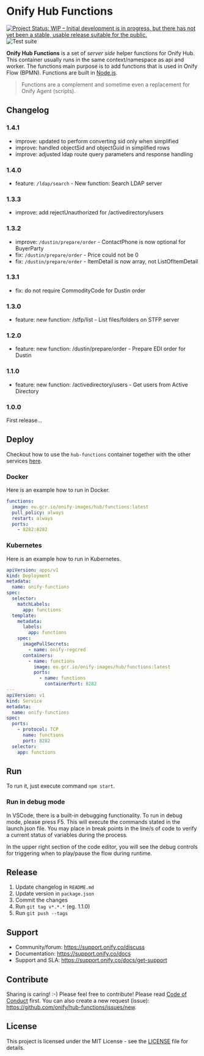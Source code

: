 # Onify Hub Functions

[![Project Status: WIP – Initial development is in progress, but there has not yet been a stable, usable release suitable for the public.](https://www.repostatus.org/badges/latest/wip.svg)](https://www.repostatus.org/#wip)
![Test suite](https://github.com/onify/hub-functions/workflows/Build%20latest/badge.svg)

**Onify Hub Functions** is a set of _server side_ helper functions for Onify Hub. This container usually runs in the same context/namespace as api and worker. The functions main purpose is to add functions that is used in Onify Flow (BPMN). Functions are built in [Node.js](https://nodejs.org/).

> Functions are a complement and sometime even a replacement for Onify Agent (scripts).

## Changelog

### 1.4.1

* improve: updated to perform converting sid only when simplified
* improve: handled objectSid and objectGuid in simplified rows
* improve: adjusted ldap route query parameters and response handling

### 1.4.0

* feature: `/ldap/search` - New function: Search LDAP server

### 1.3.3

* improve: add rejectUnauthorized for /activedirectory/users

### 1.3.2

* improve: `/dustin/prepare/order` - ContactPhone is now optional for BuyerParty
* fix: `/dustin/prepare/order` - Price could not be 0
* fix: `/dustin/prepare/order` - ItemDetail is now array, not ListOfItemDetail

### 1.3.1

* fix: do not require CommodityCode for Dustin order

### 1.3.0

* feature: new function: /stfp/list - List files/folders on STFP server

### 1.2.0

* feature: new function: /dustin/prepare/order - Prepare EDI order for Dustin

### 1.1.0

* feature: new function: /activedirectory/users - Get users from Active Directory

### 1.0.0

First release...

## Deploy

Checkout how to use the `hub-functions` container together with the other services [here](https://github.com/onify/install/blob/default/containers.md).

### Docker

Here is an example how to run in Docker.

```yaml
functions:
  image: eu.gcr.io/onify-images/hub/functions:latest
  pull_policy: always
  restart: always
  ports:
    - 8282:8282
```

### Kubernetes

Here is an example how to run in Kubernetes.

```yaml
apiVersion: apps/v1
kind: Deployment
metadata:
  name: onify-functions
spec:
  selector:
    matchLabels:
      app: functions
  template:
    metadata:
      labels:
        app: functions
    spec:
      imagePullSecrets:
        - name: onify-regcred
      containers:
        - name: functions
          image: eu.gcr.io/onify-images/hub/functions:latest
          ports:
            - name: functions
              containerPort: 8282
---
apiVersion: v1
kind: Service
metadata:
  name: onify-functions
spec:
  ports:
    - protocol: TCP
      name: functions
      port: 8282
  selector:
    app: functions
```

## Run

To run it, just execute command `npm start`.

### Run in debug mode

In VSCode, there is a built-in debugging functionality. To run in debug mode, please press F5. This will execute the commands
stated in the launch.json file. You may place in break points in the line/s of code to verify a current status of variables during the process.  

In the upper right section of the code editor, you will see the debug controls for triggering when to play/pause the flow during runtime.

## Release

1. Update changelog in `README.md`
2. Update version in `package.json`
3. Commit the changes
4. Run `git tag v*.*.*` (eg. 1.1.0)
5. Run `git push --tags`

## Support

* Community/forum: https://support.onify.co/discuss
* Documentation: https://support.onify.co/docs
* Support and SLA: https://support.onify.co/docs/get-support

## Contribute

Sharing is caring! :-) Please feel free to contribute! Please read [Code of Conduct](CODE_OF_CONDUCT.md) first.
You can also create a new request (issue): https://github.com/onify/hub-functions/issues/new.

## License

This project is licensed under the MIT License - see the [LICENSE](LICENSE) file for details.
